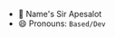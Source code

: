 - 👋 Name's Sir Apesalot
- 😄 Pronouns: `Based/Dev`

<!---
sir-apesalot/sir-apesalot is a ✨ special ✨ repository because its `README.md` (this file) appears on your GitHub profile.
You can click the Preview link to take a look at your changes.
--->

